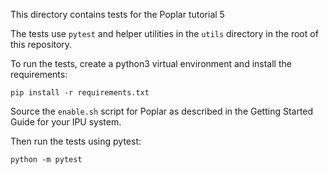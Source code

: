 This directory contains tests for the Poplar tutorial 5

The tests use `pytest` and helper utilities in the `utils` directory
in the root of this repository.

To run the tests, create a python3 virtual environment and install the
requirements:

    pip install -r requirements.txt

Source the `enable.sh` script for Poplar as described in the
Getting Started Guide for your IPU system.

Then run the tests using pytest:

    python -m pytest
